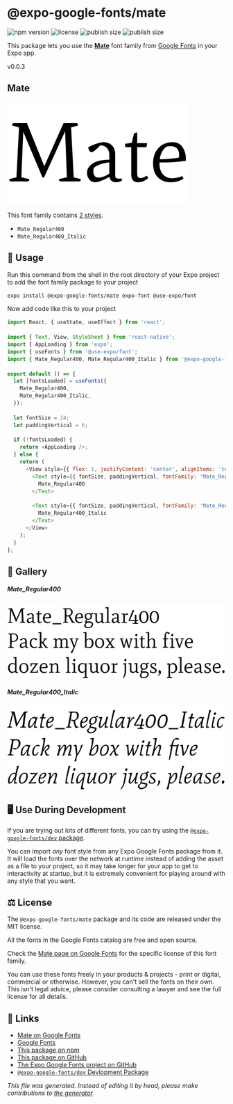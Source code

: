 # @expo-google-fonts/mate

![npm version](https://flat.badgen.net/npm/v/@expo-google-fonts/mate)
![license](https://flat.badgen.net/github/license/expo/google-fonts)
![publish size](https://flat.badgen.net/packagephobia/install/@expo-google-fonts/mate)
![publish size](https://flat.badgen.net/packagephobia/publish/@expo-google-fonts/mate)

This package lets you use the [**Mate**](https://fonts.google.com/specimen/Mate) font family from [Google Fonts](https://fonts.google.com/) in your Expo app.

v0.0.3

## Mate

![Mate](./font-family.png)

This font family contains [2 styles](#gallery).

- `Mate_Regular400`
- `Mate_Regular400_Italic`

## 🔡 Usage

Run this command from the shell in the root directory of your Expo project to add the font family package to your project
```sh
expo install @expo-google-fonts/mate expo-font @use-expo/font
```

Now add code like this to your project
```js
import React, { useState, useEffect } from 'react';

import { Text, View, StyleSheet } from 'react-native';
import { AppLoading } from 'expo';
import { useFonts } from '@use-expo/font';
import { Mate_Regular400, Mate_Regular400_Italic } from '@expo-google-fonts/mate';

export default () => {
  let [fontsLoaded] = useFonts({
    Mate_Regular400,
    Mate_Regular400_Italic,
  });

  let fontSize = 24;
  let paddingVertical = 6;

  if (!fontsLoaded) {
    return <AppLoading />;
  } else {
    return (
      <View style={{ flex: 1, justifyContent: 'center', alignItems: 'center' }}>
        <Text style={{ fontSize, paddingVertical, fontFamily: 'Mate_Regular400' }}>
          Mate_Regular400
        </Text>

        <Text style={{ fontSize, paddingVertical, fontFamily: 'Mate_Regular400_Italic' }}>
          Mate_Regular400_Italic
        </Text>
      </View>
    );
  }
};

```

## 📖 Gallery

##### Mate_Regular400
![Mate_Regular400](./5701b2952429c600058781ef4db8a7525ee3bfcdc98015ed08588eff40647848.ttf.png)

##### Mate_Regular400_Italic
![Mate_Regular400_Italic](./30cd036adcb37680b470e2671c3973733f6900c1cc99419e1fde6201aa100018.ttf.png)


## 🖥️ Use During Development

If you are trying out lots of different fonts, you can try using the [`@expo-google-fonts/dev` package](https://github.com/expo/google-fonts/tree/master/font-packages/dev#readme).

You can import *any* font style from any Expo Google Fonts package from it. It will load the fonts
over the network at runtime instead of adding the asset as a file to your project, so it may take longer
for your app to get to interactivity at startup, but it is extremely convenient
for playing around with any style that you want.

## ⚖️ License

The `@expo-google-fonts/mate` package and its code are released under the MIT license.

All the fonts in the Google Fonts catalog are free and open source.

Check the [Mate page on Google Fonts](https://fonts.google.com/specimen/Mate) for the specific license of this font family.

You can use these fonts freely in your products & projects - print or digital, commercial or otherwise. However, you can't sell the fonts on their own. This isn't legal advice, please consider consulting a lawyer and see the full license for all details.

## 🔗 Links

- [Mate on Google Fonts](https://fonts.google.com/specimen/Mate)
- [Google Fonts](https://fonts.google.com/)
- [This package on npm](https://www.npmjs.com/package/@expo-google-fonts/mate)
- [This package on GitHub](https://github.com/expo/google-fonts/tree/master/font-packages/mate)
- [The Expo Google Fonts project on GitHub](https://github.com/expo/google-fonts)
- [`@expo-google-fonts/dev` Devlopment Package](https://github.com/expo/google-fonts/tree/master/font-packages/dev)


*This file was generated. Instead of editing it by head, please make contributions to [the generator](https://github.com/expo/google-fonts/tree/master/packages/generator)*
